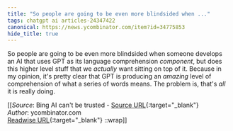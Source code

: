 ```yaml
---
title: "So people are going to be even more blindsided when ..."
tags: chatgpt ai articles-24347422
canonical: https://news.ycombinator.com/item?id=34775853
hide_title: true
---
```


So people are going to be even more blindsided when someone develops an AI that uses GPT as its language comprehension *component*, but does this higher level stuff that we *actually* want sitting on top of it. Because in my opinion, it's pretty clear that GPT is producing an *amazing* level of comprehension of what a series of words means. The problem is, that's *all* it is really doing.


[[_Source_: Bing AI can't be trusted - [Source URL](https://news.ycombinator.com/item?id=34775853){:target="_blank"}<br>
_Author_: ycombinator.com<br>
[Readwise URL](https://readwise.io/open/475475723){:target="_blank"}
::wrap]]